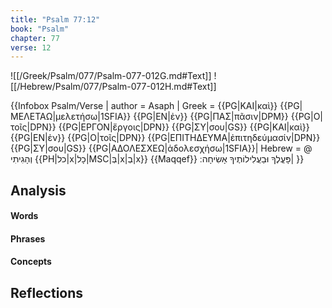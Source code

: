 ```yaml
---
title: "Psalm 77:12"
book: "Psalm"
chapter: 77
verse: 12
---
```

![[/Greek/Psalm/077/Psalm-077-012G.md#Text]]
![[/Hebrew/Psalm/077/Psalm-077-012H.md#Text]]

{{Infobox Psalm/Verse |
  author = Asaph |
  Greek = {{PG|ΚΑΙ|καὶ}} {{PG|ΜΕΛΕΤΑΩ|μελετήσω|1SFIA}} {{PG|ΕΝ|ἐν}} {{PG|ΠΑΣ|πᾶσιν|DPM}} {{PG|Ο|τοῖς|DPN}} {{PG|ΕΡΓΟΝ|ἔργοις|DPN}} {{PG|ΣΥ|σου|GS}} {{PG|ΚΑΙ|καὶ}} {{PG|ΕΝ|ἐν}} {{PG|Ο|τοῖς|DPN}} {{PG|ΕΠΙΤΗΔΕΥΜΑ|ἐπιτηδεύμασίν|DPN}} {{PG|ΣΥ|σου|GS}} {{PG|ΑΔΟΛΕΣΧΕΩ|ἀδολεσχήσω|1SFIA}}|
  Hebrew = @
וְהָגִיתִי
{{PH|כל|x|כָל|MSC|בְּ|x|בְ|x}}
{{Maqqef}}
פָּעֳלֶךָ
וּבַעֲלִילוֹתֶיךָ
אָשִׂיחָה
׃|
}}

## Analysis

#### Words

#### Phrases

#### Concepts

## Reflections
